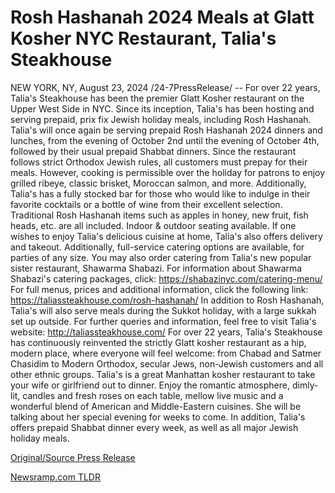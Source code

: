 # Rosh Hashanah 2024 Meals at Glatt Kosher NYC Restaurant, Talia's Steakhouse

NEW YORK, NY, August 23, 2024 /24-7PressRelease/ -- For over 22 years, Talia's Steakhouse has been the premier Glatt Kosher restaurant on the Upper West Side in NYC. Since its inception, Talia's has been hosting and serving prepaid, prix fix Jewish holiday meals, including Rosh Hashanah.  Talia's will once again be serving prepaid Rosh Hashanah 2024 dinners and lunches, from the evening of October 2nd until the evening of October 4th, followed by their usual prepaid Shabbat dinners.   Since the restaurant follows strict Orthodox Jewish rules, all customers must prepay for their meals. However, cooking is permissible over the holiday for patrons to enjoy grilled ribeye, classic brisket, Moroccan salmon, and more. Additionally, Talia's has a fully stocked bar for those who would like to indulge in their favorite cocktails or a bottle of wine from their excellent selection.   Traditional Rosh Hashanah items such as apples in honey, new fruit, fish heads, etc. are all included. Indoor & outdoor seating available.  If one wishes to enjoy Talia's delicious cuisine at home, Talia's also offers delivery and takeout. Additionally, full-service catering options are available, for parties of any size. You may also order catering from Talia's new popular sister restaurant, Shawarma Shabazi. For information about Shawarma Shabazi's catering packages, click: https://shabazinyc.com/catering-menu/  For full menus, prices and additional information, click the following link: https://taliassteakhouse.com/rosh-hashanah/  In addition to Rosh Hashanah, Talia's will also serve meals during the Sukkot holiday, with a large sukkah set up outside.  For further queries and information, feel free to visit Talia's website: http://taliassteakhouse.com/  For over 22 years, Talia's Steakhouse has continuously reinvented the strictly Glatt kosher restaurant as a hip, modern place, where everyone will feel welcome: from Chabad and Satmer Chasidim to Modern Orthodox, secular Jews, non-Jewish customers and all other ethnic groups.  Talia's is a great Manhattan kosher restaurant to take your wife or girlfriend out to dinner. Enjoy the romantic atmosphere, dimly-lit, candles and fresh roses on each table, mellow live music and a wonderful blend of American and Middle-Eastern cuisines. She will be talking about her special evening for weeks to come. In addition, Talia's offers prepaid Shabbat dinner every week, as well as all major Jewish holiday meals. 

[Original/Source Press Release](https://www.24-7pressrelease.com/press-release/513713/rosh-hashanah-2024-meals-at-glatt-kosher-nyc-restaurant-talias-steakhouse) 

[Newsramp.com TLDR](https://newsramp.com/None) 